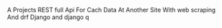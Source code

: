 A Projects REST full Api For Cach Data At Another Site With web scraping And drf Django and django q
